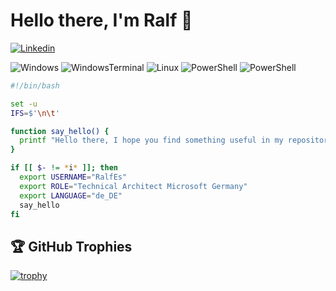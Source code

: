 # Hello there, I'm Ralf 👋
[![Linkedin](https://img.shields.io/badge/-LinkedIn-blue?style=flat&logo=Linkedin&logoColor=white)](https://www.linkedin.com/in/RalfEs/)

![Windows](https://img.shields.io/badge/OS-Windows-informational?style=flat&logo=Windows&logoColor=white&color=6aa6f8) ![WindowsTerminal](https://img.shields.io/badge/Shell-Windows%20Terminal-informational?style=flat&logo=Windows-Terminal&logoColor=white&color=6aa6f8) ![Linux](https://img.shields.io/badge/OS-Linux-informational?style=flat&logo=linux&logoColor=white&color=6aa6f8)
![PowerShell](https://img.shields.io/badge/PowerShell?style=flat&logo=PowerShell&logoColor=white&color=6aa6f8)
![PowerShell](https://img.shields.io/static/v1?style=for-the-badge&message=PowerShell&color=5391FE&logo=PowerShell&logoColor=FFFFFF&label=)


```bash
#!/bin/bash

set -u
IFS=$'\n\t'

function say_hello() {
  printf "Hello there, I hope you find something useful in my repositories!\\n"
}

if [[ $- != *i* ]]; then
  export USERNAME="RalfEs"
  export ROLE="Technical Architect Microsoft Germany"
  export LANGUAGE="de_DE"
  say_hello
fi
```

## 🏆 GitHub Trophies
[![trophy](https://github-profile-trophy.vercel.app/?username=kyau&theme=nord&column=7)](https://github.com/ryo-ma/github-profile-trophy)
